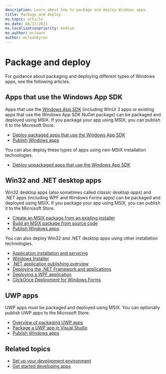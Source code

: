 ```yaml
---
description: Learn about how to package and deploy Windows apps.
title: Package and deploy
ms.topic: article
ms.date: 06/17/2021
ms.localizationpriority: medium
ms.author: mcleans
author: mcleanbyron
---
```


# Package and deploy

For guidance about packaging and deploying different types of Windows apps, see the following articles.

## Apps that use the Windows App SDK

Apps that use the [Windows App SDK](../windows-app-sdk/index.md) (including WinUI 3 apps or existing apps that use the Windows App SDK NuGet package) can be packaged and deployed using MSIX. If you package your app using MSIX, you can publish it to the Microsoft Store.

- [Deploy packaged apps that use the Windows App SDK](../windows-app-sdk/deploy-packaged-apps.md)
- [Publish Windows apps](/windows/uwp/publish/)

You can also deploy these types of apps using non-MSIX installation technologies.

- [Deploy unpackaged apps that use the Windows App SDK](../windows-app-sdk/deploy-unpackaged-apps.md)

## Win32 and .NET desktop apps

Win32 desktop apps (also sometimes called *classic desktop apps*) and .NET apps (including WPF and Windows Forms apps) can be packaged and deployed using MSIX. If you package your app using MSIX, you can publish it to the Microsoft Store.

- [Create an MSIX package from an existing installer](/windows/msix/packaging-tool/create-an-msix-overview)
- [Build an MSIX package from source code](/windows/msix/desktop/source-code-overview)
- [Publish Windows apps](/windows/uwp/publish/)

You can also deploy Win32 and .NET desktop apps using other installation technologies.

- [Application installation and servicing](/windows/desktop/application-installing-and-servicing)
- [Windows Installer](/windows/desktop/msi/windows-installer-portal)
- [.NET application publishing overview](/dotnet/core/deploying/)
- [Deploying the .NET Framework and applications](/dotnet/framework/deployment/)
- [Deploying a WPF application](/dotnet/framework/wpf/app-development/deploying-a-wpf-application-wpf)
- [ClickOnce Deployment for Windows Forms](/dotnet/framework/winforms/clickonce-deployment-for-windows-forms)

## UWP apps

UWP apps must be packaged and deployed using MSIX. You can optionally publish UWP apps to the Microsoft Store.

- [Overview of packaging UWP apps](/windows/uwp/packaging)
- [Package a UWP app in Visual Studio](/windows/msix/package/packaging-uwp-apps)
- [Publish Windows apps](/windows/uwp/publish/)

## Related topics

- [Set up your development environment](../windows-app-sdk/set-up-your-development-environment.md)
- [Get started developing apps](../get-started/index.md)
